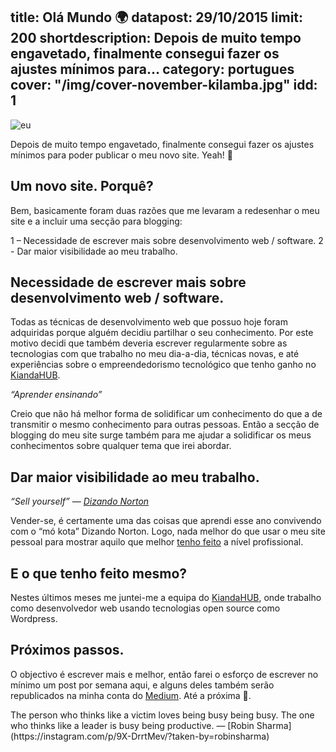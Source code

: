 title: Olá Mundo 🌍
datapost: 29/10/2015
limit: 200
shortdescription: Depois de muito tempo engavetado, finalmente consegui fazer os ajustes mínimos para...
category: portugues
cover: "/img/cover-november-kilamba.jpg"
idd: 1
---

![eu](/img/posts/cover.png)

Depois de muito tempo engavetado, finalmente consegui fazer os ajustes mínimos para poder publicar o meu novo site. Yeah! 🙌

## Um novo site. Porquê?

Bem, basicamente foram duas razões que me levaram a redesenhar o meu site e a incluir uma secção para blogging:

1 – Necessidade de escrever mais sobre desenvolvimento web / software.
2 -  Dar maior visibilidade ao meu trabalho.

## Necessidade de escrever mais sobre desenvolvimento web / software.

Todas as técnicas de desenvolvimento web que possuo hoje foram adquiridas porque alguém decidiu partilhar o seu conhecimento. Por este motivo decidi que também deveria escrever regularmente sobre as tecnologias com que trabalho no meu dia-a-dia, técnicas novas, e até experiências sobre o empreendedorismo tecnológico que tenho ganho no [KiandaHUB](http://www.kiandahub.com).

<em>“Aprender ensinando” </em>

Creio que não há melhor forma de solidificar um conhecimento do que a de transmitir o mesmo conhecimento para outras pessoas. Então a secção de blogging do meu site surge também para me ajudar a solidificar os meus conhecimentos sobre qualquer tema que irei abordar.

## Dar maior visibilidade ao meu trabalho.

<em>“Sell yourself” — [Dizando Norton](https://twitter.com/dizandonorton)</em>

Vender-se, é certamente uma das coisas que aprendi esse ano convivendo com o “mó kota” Dizando Norton. Logo, nada melhor do que usar o meu site pessoal para mostrar aquilo que melhor [tenho feito](/pt/projects) a nível profissional. 

## E o que tenho feito mesmo?

Nestes últimos meses me juntei-me a equipa do [KiandaHUB](http://www.kiandahub.com), onde trabalho como desenvolvedor web usando tecnologias open source como Wordpress.

## Próximos passos.

O objectivo é escrever mais e melhor, então farei o esforço de escrever no mínimo um post por semana aqui, e alguns deles também serão republicados na minha conta do [Medium](https://medium.com/@flowck). Até a próxima 👋.

<div class="end-quote">The person who thinks like a victim loves being busy being busy. The one who thinks like a leader is busy being productive. — [Robin Sharma](https://instagram.com/p/9X-DrrtMev/?taken-by=robinsharma)</div>